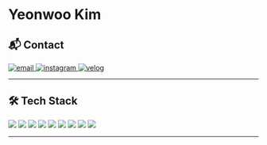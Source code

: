 # Yeonwoo Kim

## 📬 Contact

<p align="left">
  <a href="mailto:ppuri05@naver.com" target="_blank">
    <img src="https://img.shields.io/badge/email-%23EA4335.svg?style=flat-square&logo=gmail&logoColor=white" alt="email"/>
  </a>
  <a href="https://www.instagram.com/<!-- your_instagram_id -->" target="_blank">
    <img src="https://img.shields.io/badge/Instagram-%23E4405F.svg?style=flat-square&logo=instagram&logoColor=white" alt="instagram"/>
  </a>
  <a href="https://velog.io/@<!-- your_velog_id -->" target="_blank">
    <img src="https://img.shields.io/badge/Velog-20C997?style=flat-square&logo=velog&logoColor=white" alt="velog"/>
  </a>
</p>

---

## 🛠 Tech Stack

<p align="left">
  <img src="https://img.shields.io/badge/Python-3776AB?style=flat-square&logo=python&logoColor=white" />
  <img src="https://img.shields.io/badge/HTML5-E34F26?style=flat-square&logo=html5&logoColor=white" />
  <img src="https://img.shields.io/badge/CSS3-1572B6?style=flat-square&logo=css3&logoColor=white" />
  <img src="https://img.shields.io/badge/JavaScript-F7DF1E?style=flat-square&logo=javascript&logoColor=black" />
  <img src="https://img.shields.io/badge/React-61DAFB?style=flat-square&logo=react&logoColor=black" />
  <img src="https://img.shields.io/badge/Java-007396?style=flat-square&logo=java&logoColor=white" />
  <img src="https://img.shields.io/badge/Node.js-339933?style=flat-square&logo=node.js&logoColor=white" />
  <img src="https://img.shields.io/badge/MySQL-4479A1?style=flat-square&logo=mysql&logoColor=white" />
  <img src="https://img.shields.io/badge/MongoDB-47A248?style=flat-square&logo=mongodb&logoColor=white" />
</p>

---
